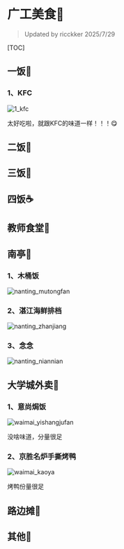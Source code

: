# 广工美食👅

> Updated by ricckker 2025/7/29

[TOC]

## 一饭🍔

### 1、KFC

![1_kfc](./imgs/1_kfc.jpg)

太好吃啦，就跟KFC的味道一样！！！😋

## 二饭🧇

## 三饭🍟

## 四饭☕️

## 教师食堂🍰

## 南亭🍳

### 1、木桶饭

![nanting_mutongfan](./imgs/nanting_mutongfan.jpg)

### 2、湛江海鲜排档

![nanting_zhanjiang](./imgs/nanting_zhanjiang.jpg)

### 3、念念

![nanting_niannian](./imgs/nanting_niannian.jpg)

## 大学城外卖🍝

### 1、意尚焗饭

![waimai_yishangjufan](./imgs/waimai_yishangjufan.jpg)

没啥味道，分量很足

### 2、京胜名炉手撕烤鸭

![waimai_kaoya](./imgs/waimai_kaoya.jpg)

烤鸭份量很足

## 路边摊🍖

## 其他🍭